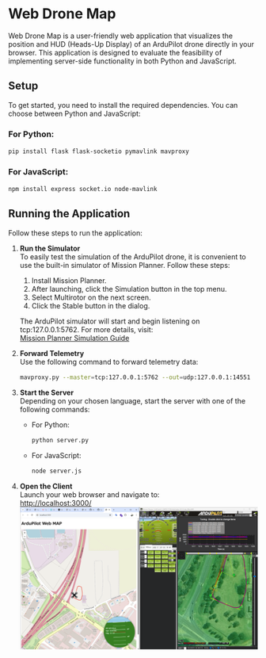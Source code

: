 # Web Drone Map

Web Drone Map is a user-friendly web application that visualizes the position and HUD (Heads-Up Display) of an ArduPilot drone directly in your browser. This application is designed to evaluate the feasibility of implementing server-side functionality in both Python and JavaScript.

## Setup

To get started, you need to install the required dependencies. You can choose between Python and JavaScript:

### For Python:
```bash
pip install flask flask-socketio pymavlink mavproxy
```

### For JavaScript:
```bash
npm install express socket.io node-mavlink
```

## Running the Application

Follow these steps to run the application:

1. **Run the Simulator**  
   To easily test the simulation of the ArduPilot drone, it is convenient to use the built-in simulator of Mission Planner. Follow these steps:
   1. Install Mission Planner.
   2. After launching, click the Simulation button in the top menu.
   3. Select Multirotor on the next screen.
   4. Click the Stable button in the dialog.
  
   The ArduPilot simulator will start and begin listening on tcp:127.0.0.1:5762. For more details, visit:  
   [Mission Planner Simulation Guide](https://ardupilot.org/planner/docs/mission-planner-simulation.html)

2. **Forward Telemetry**  
   Use the following command to forward telemetry data:
   ```bash
   mavproxy.py --master=tcp:127.0.0.1:5762 --out=udp:127.0.0.1:14551
   ```

3. **Start the Server**  
   Depending on your chosen language, start the server with one of the following commands:
   - For Python:
     ```bash
     python server.py
     ```
   - For JavaScript:
     ```bash
     node server.js
     ```

4. **Open the Client**  
   Launch your web browser and navigate to:  
   [http://localhost:3000/](http://localhost:3000/)  
   ![Drone HUD](image.png)
